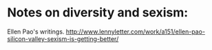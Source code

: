 # Notes on diversity and sexism:


Ellen Pao's writings. 
http://www.lennyletter.com/work/a151/ellen-pao-silicon-valley-sexism-is-getting-better/
